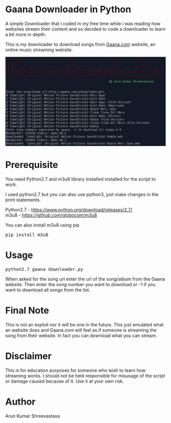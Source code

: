 # Gaana Downloader in Python
A simple Downloader that i coded in my free time while i was reading how websites stream their content and so decided to code a downloader to learn a bit more in depth.

This is my downloader to download songs from [Gaana.com](http://gaana.com) website, an online music streaming website.

![Screenshot](screenshot.png)

Prerequisite
====
You need Python2.7 and m3u8 library installed installed for the script to work.

I used python2.7 but you can also use python3, just make changes in the print statements.

Python2.7		- https://www.python.org/download/releases/2.7/<br>
m3u8			- https://github.com/globocom/m3u8

You can also install m3u8 using pip
<pre>
pip install m3u8
</pre>

Usage
====
<pre>python2.7 gaana_downloader.py</pre>

When asked for the song url enter the url of the song/album from the Gaana website. Then enter the song number you want to download or -1 if you want to download all songs from the list.


Final Note
====
This is not an exploit nor it will be one in the future. This just emulated what an website does and Gaana.com will feel as if someone is streaming the song from their website. In fact you can download what you can stream.


Disclaimer
====
This is for education purposes for someone who wish to learn how streaming works. I should not be held responsible for misusage of the script or damage caused because of it. Use it at your own risk.


Author
====
Arun Kumar Shreevastava